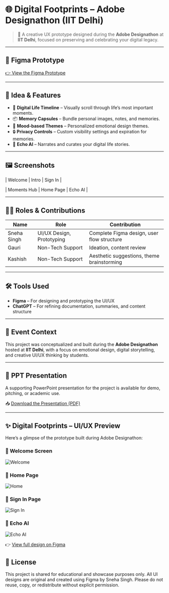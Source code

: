 # 🌐 Digital Footprints – Adobe Designathon (IIT Delhi)

> 🎨 A creative UX prototype designed during the **Adobe Designathon** at **IIT Delhi**, focused on preserving and celebrating your digital legacy.

---

## 🔗 Figma Prototype

[👉 View the Figma Prototype](https://www.figma.com/proto/0qKqRJC25oUPN38LgylPJL/Digital-Footprints-%E2%80%93-Adobe-Designathon?node-id=0-1&t=gsUae7JZavp0z1wn-1)

---

## 🧠 Idea & Features

* 🧭 **Digital Life Timeline** – Visually scroll through life’s most important moments.
* 📦 **Memory Capsules** – Bundle personal images, notes, and memories.
* 🌈 **Mood-based Themes** – Personalized emotional design themes.
* 🔒 **Privacy Controls** – Custom visibility settings and expiration for memories.
* 🤖 **Echo AI** – Narrates and curates your digital life stories.

---

## 🖼️ Screenshots

| Welcome                      | Intro                      | Sign In                      |

| Moments Hub                      | Home Page                 | Echo AI                      |



---

## 👩‍💻 Roles & Contributions

| Name        | Role                      | Contribution                               |
| ----------- | ------------------------- | ------------------------------------------ |
| Sneha Singh | UI/UX Design, Prototyping | Complete Figma design, user flow structure |
| Gauri       | Non-Tech Support          | Ideation, content review                   |
| Kashish     | Non-Tech Support          | Aesthetic suggestions, theme brainstorming |

---

## 🛠 Tools Used

* **Figma** – For designing and prototyping the UI/UX
* **ChatGPT** – For refining documentation, summaries, and content structure

---

## 📅 Event Context

This project was conceptualized and built during the **Adobe Designathon** hosted at **IIT Delhi**, with a focus on emotional design, digital storytelling, and creative UI/UX thinking by students.

---

## 📁 PPT Presentation

A supporting PowerPoint presentation for the project is available for demo, pitching, or academic use.

📥 [Download the Presentation (PDF)](https://drive.google.com/file/d/1lSUUriD0x8_veGL8PLD0HGapy2kLasBl/view?usp=sharing)

---

## ✨ Digital Footprints – UI/UX Preview

Here’s a glimpse of the prototype built during Adobe Designathon:

### 🔹 Welcome Screen
![Welcome](./Screenshots/Welcome.jpg)

### 🔹 Home Page
![Home](./Screenshots/Home%20page.jpg)

### 🔹 Sign In Page
![Sign In](./Screenshots/Sign%20In%20page.jpg)

### 🔹 Echo AI
![Echo AI](./Screenshots/Echo%20AI.jpg)

👉 [View full design on Figma](https://www.figma.com/proto/0qKqRJC25oUPN38LgylPJL/Digital-Footprints-%E2%80%93-Adobe-Designathon?node-id=0-1&t=gsUae7JZavp0z1wn-1)

## 📄 License

This project is shared for educational and showcase purposes only.
All UI designs are original and created using Figma by Sneha Singh.
Please do not reuse, copy, or redistribute without explicit permission.

